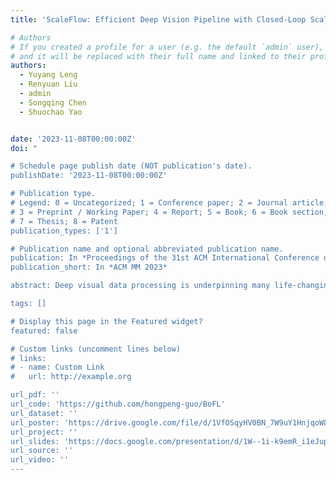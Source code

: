 ```yaml
---
title: 'ScaleFlow: Efficient Deep Vision Pipeline with Closed-Loop Scale-Adaptive Inference'

# Authors
# If you created a profile for a user (e.g. the default `admin` user), write the username (folder name) here
# and it will be replaced with their full name and linked to their profile.
authors:
  - Yuyang Leng
  - Renyuan Liu
  - admin
  - Songqing Chen
  - Shuochao Yao


date: '2023-11-08T00:00:00Z'
doi: "

# Schedule page publish date (NOT publication's date).
publishDate: '2023-11-08T00:00:00Z'

# Publication type.
# Legend: 0 = Uncategorized; 1 = Conference paper; 2 = Journal article;
# 3 = Preprint / Working Paper; 4 = Report; 5 = Book; 6 = Book section;
# 7 = Thesis; 8 = Patent
publication_types: ['1']

# Publication name and optional abbreviated publication name.
publication: In *Proceedings of the 31st ACM International Conference on Multimedia*
publication_short: In *ACM MM 2023*

abstract: Deep visual data processing is underpinning many life-changing applications, such as auto-driving and smart cities. Improving the accuracy while minimizing their inference time under constrained resources has been the primary pursuit for their practical adoptions. Existing research thus has been devoted to either narrowing down the area of interest for the detection or miniaturizing the deep learning model for faster inference time. However, the former may risk missing/delaying small but important object detection, potentially leading to disastrous consequences (e.g., car accidents), while the latter often compromises the accuracy without fully utilizing intrinsic semantic information. To overcome these limitations, in this work, we propose ScaleFlow, a closed-loop scale-adaptive inference that can reduce model inference time by progressively processing vision data with increasing resolution but decreasing spatial size, achieving speedup without compromising accuracy. For this purpose, ScaleFlow refactors existing neural networks to be scale-equivariant on multiresolution data with the assistance of wavelet theory, providing predictable feature patterns on different data resolutions. Comprehensive experiments have been conducted to evaluate ScaleFlow. The results show that ScaleFlow can support anytime inference, consistently provide 1.5× to 2.2× speed up, and save around 25% ∼ 45% energy consumption with < 1% accuracy loss on four embedded and edge platforms.

tags: []

# Display this page in the Featured widget?
featured: false

# Custom links (uncomment lines below)
# links:
# - name: Custom Link
#   url: http://example.org

url_pdf: ''
url_code: 'https://github.com/hongpeng-guo/BoFL'
url_dataset: ''
url_poster: 'https://drive.google.com/file/d/1VfOSqyHV0BN_7W9uY1HnjqoW8QRTVL6D/view?usp=sharing'
url_project: ''
url_slides: 'https://docs.google.com/presentation/d/1W--1i-k9emR_i1eJup0d3dsFi8On9be7sXAelYaXH5Y/edit?pli=1#slide=id.p'
url_source: ''
url_video: ''
---
```


<!-- {{% callout note %}}
Click the _Cite_ button above to demo the feature to enable visitors to import publication metadata into their reference management software.
{{% /callout %}}

{{% callout note %}}
Create your slides in Markdown - click the _Slides_ button to check out the example.
{{% /callout %}}

Supplementary notes can be added here, including [code, math, and images](https://wowchemy.com/docs/writing-markdown-latex/). -->
